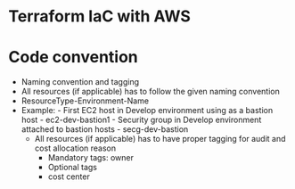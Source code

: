 # Terraform IaC with AWS


# Code convention

 - Naming convention and tagging
 - All resources (if applicable) has to follow the given naming convention
 - ResourceType-Environment-Name<Number>
 - Example:
        - First EC2 host in Develop environment using as a bastion host
            - ec2-dev-bastion1
        - Security group in Develop environment attached to bastion hosts
            - secg-dev-bastion
    - All resources (if applicable) has to have proper tagging for audit and cost allocation reason
        - Mandatory tags:  owner
        - Optional tags
        - cost center

